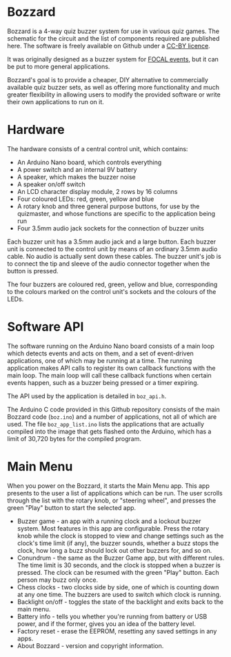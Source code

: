 # Bozzard
Bozzard is a 4-way quiz buzzer system for use in various quiz games.
The schematic for the circuit and the list of components required are published
here. The software is freely available on Github under a
[CC-BY licence](https://creativecommons.org/licenses/by/4.0/).

It was originally designed as a buzzer system for
[FOCAL events](https://focalcountdown.co.uk/), but it can be put to more
general applications.

Bozzard's goal is to provide a cheaper, DIY alternative to commercially
available quiz buzzer sets, as well as offering more functionality and much
greater flexibility in allowing users to modify the provided software or write
their own applications to run on it.

# Hardware
The hardware consists of a central control unit, which contains:
 * An Arduino Nano board, which controls everything
 * A power switch and an internal 9V battery
 * A speaker, which makes the buzzer noise
 * A speaker on/off switch
 * An LCD character display module, 2 rows by 16 columns
 * Four coloured LEDs: red, green, yellow and blue
 * A rotary knob and three general purpose buttons, for use by the quizmaster,
   and whose functions are specific to the application being run
 * Four 3.5mm audio jack sockets for the connection of buzzer units

Each buzzer unit has a 3.5mm audio jack and a large button. Each buzzer unit
is connected to the control unit by means of an ordinary 3.5mm audio cable.
No audio is actually sent down these cables. The buzzer unit's job is to
connect the tip and sleeve of the audio connector together when the button is
pressed.

The four buzzers are coloured red, green, yellow and blue, corresponding to
the colours marked on the control unit's sockets and the colours of the LEDs.

# Software API
The software running on the Arduino Nano board consists of a main loop which
detects events and acts on them, and a set of event-driven applications, one
of which may be running at a time. The running application makes API calls
to register its own callback functions with the main loop. The main loop will
call these callback functions when certain events happen, such as a buzzer
being pressed or a timer expiring.

The API used by the application is detailed in `boz_api.h`.

The Arduino C code provided in this Github repository consists of the main
Bozzard code (`boz.ino`) and a number of applications, not all of which are
used. The file `boz_app_list.ino` lists the applications that are actually
compiled into the image that gets flashed onto the Arduino, which has a limit
of 30,720 bytes for the compiled program.

# Main Menu
When you power on the Bozzard, it starts the Main Menu app. This app presents
to the user a list of applications which can be run. The user scrolls through
the list with the rotary knob, or "steering wheel", and presses the green
"Play" button to start the selected app.

 * Buzzer game - an app with a running clock and a lockout buzzer system. Most
   features in this app are configurable. Press the rotary knob while the clock
   is stopped to view and change settings such as the clock's time limit (if
   any), the buzzer sounds, whether a buzz stops the clock, how long a buzz
   should lock out other buzzers for, and so on.
 * Conundrum - the same as the Buzzer Game app, but with different rules. The
   time limit is 30 seconds, and the clock is stopped when a buzzer is pressed.
   The clock can be resumed with the green "Play" button. Each person may buzz
   only once.
 * Chess clocks - two clocks side by side, one of which is counting down at
   any one time. The buzzers are used to switch which clock is running.
 * Backlight on/off - toggles the state of the backlight and exits back to the
   main menu.
 * Battery info - tells you whether you're running from battery or USB power,
   and if the former, gives you an idea of the battery level.
 * Factory reset - erase the EEPROM, resetting any saved settings in any
   apps.
 * About Bozzard - version and copyright information.

